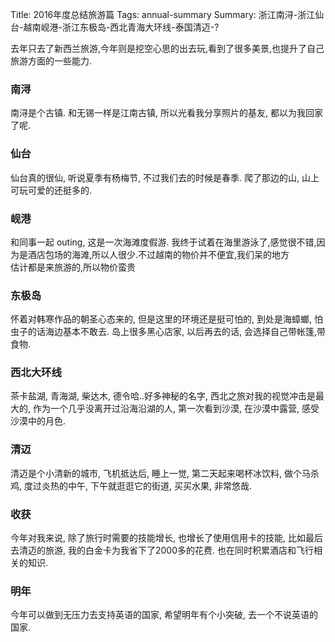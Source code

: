 Title: 2016年度总结旅游篇
Tags: annual-summary
Summary: 浙江南浔-浙江仙台-越南岘港-浙江东极岛-西北青海大环线-泰国清迈-?

去年只去了新西兰旅游,今年则是挖空心思的出去玩,看到了很多美景,也提升了自己旅游方面的一些能力.

### 南浔

南浔是个古镇. 和无锡一样是江南古镇, 所以光看我分享照片的基友, 都以为我回家了呢.

### 仙台

仙台真的很仙, 听说夏季有杨梅节, 不过我们去的时候是春季. 爬了那边的山, 山上可玩可爱的还挺多的.

### 岘港

和同事一起 outing, 这是一次海滩度假游. 我终于试着在海里游泳了,感觉很不错,因为是酒店包场的海滩,所以人很少.不过越南的物价并不便宜,我们呆的地方  
估计都是来旅游的,所以物价蛮贵

### 东极岛

怀着对韩寒作品的朝圣心态来的, 但是这里的环境还是挺可怕的, 到处是海蟑螂, 怕虫子的话海边基本不敢去. 岛上很多黑心店家, 以后再去的话, 会选择自己带帐篷,带食物.

### 西北大环线

茶卡盐湖, 青海湖, 柴达木, 德令哈..好多神秘的名字, 西北之旅对我的视觉冲击是最大的, 作为一个几乎没离开过沿海沿湖的人, 第一次看到沙漠, 在沙漠中露营, 感受沙漠中的月色.

### 清迈

清迈是个小清新的城市, 飞机抵达后, 睡上一觉, 第二天起来喝杯冰饮料, 做个马杀鸡, 度过炎热的中午, 下午就逛逛它的街道, 买买水果, 非常悠哉.

### 收获

今年对我来说, 除了旅行时需要的技能增长, 也增长了使用信用卡的技能, 比如最后去清迈的旅游, 我的白金卡为我省下了2000多的花费. 也在同时积累酒店和飞行相关的知识.  

### 明年

今年可以做到无压力去支持英语的国家, 希望明年有个小突破, 去一个不说英语的国家.


